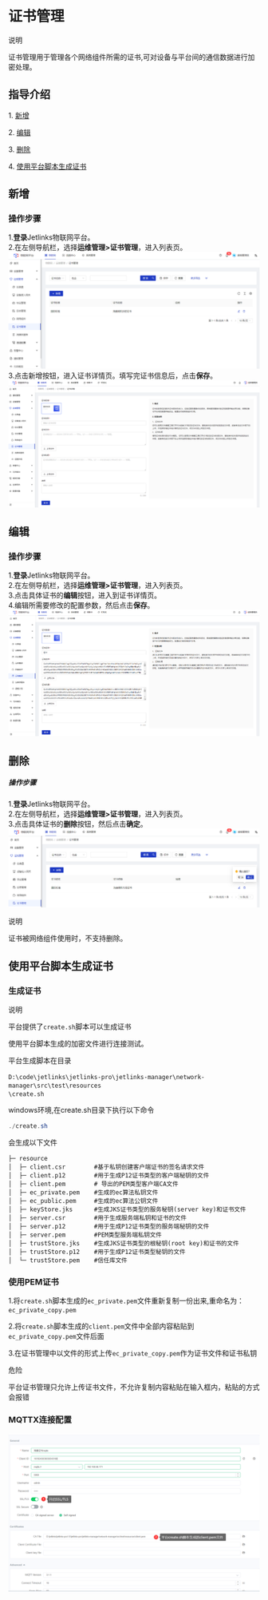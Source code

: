# 证书管理
<div class='explanation primary'>
  <p class='explanation-title-warp'>
    <span class='iconfont icon-bangzhu explanation-icon'></span>
    <span class='explanation-title font-weight'>说明</span>
  </p>

证书管理用于管理各个网络组件所需的证书,可对设备与平台间的通信数据进行加密处理。

</div>

## 指导介绍

  <p>1. <a href="/Mocha_ITOM/certificate_management.html#新增">新增</a></p>
  <p>2. <a href="/Mocha_ITOM/certificate_management.html#编辑">编辑</a></p>
  <p>3. <a href="/Mocha_ITOM/certificate_management.html#删除">删除</a></p>
  <p>4. <a href="/Mocha_ITOM/certificate_management.html#使用平台脚本生成证书">使用平台脚本生成证书</a></p>


## 新增
### 操作步骤
1.**登录**Jetlinks物联网平台。</br>
2.在左侧导航栏，选择**运维管理>证书管理**，进入列表页。</br>
![](./img/74.png)
3.点击新增按钮，进入证书详情页。填写完证书信息后，点击**保存**。</br>
![](./img/75.png)

## 编辑
### 操作步骤
1.**登录**Jetlinks物联网平台。</br>
2.在左侧导航栏，选择**运维管理>证书管理**，进入列表页。</br>
3.点击具体证书的**编辑**按钮，进入到证书详情页。</br>
4.编辑所需要修改的配置参数，然后点击**保存**。</br>
![](./img/76.png)


## 删除
##### 操作步骤
1.**登录**Jetlinks物联网平台。</br>
2.在左侧导航栏，选择**运维管理>证书管理**，进入列表页。</br>
3.点击具体证书的**删除**按钮，然后点击**确定**。</br>
![](./img/77.png)
<div class='explanation primary'>
  <p class='explanation-title-warp'>
    <span class='iconfont icon-bangzhu explanation-icon'></span>
    <span class='explanation-title font-weight'>说明</span>
  </p>
  证书被网络组件使用时，不支持删除。
</div>


## 使用平台脚本生成证书
### 生成证书
<div class='explanation primary'>
  <p class='explanation-title-warp'>
    <span class='iconfont icon-bangzhu explanation-icon'></span>
    <span class='explanation-title font-weight'>说明</span>
  </p>

<p>平台提供了<code>create.sh</code>脚本可以生成证书</p>
<p>使用平台脚本生成的加密文件进行连接测试。</p>
<p>平台生成脚本在目录 </p><code>D:\code\jetlinks\jetlinks-pro\jetlinks-manager\network-manager\src\test\resources
\create.sh</code>
<p>windows环境,在create.sh目录下执行以下命令</p>

</div>

```java
./create.sh
```
会生成以下文件
```resource
├─ resource
│  ├─ client.csr        #基于私钥创建客户端证书的签名请求文件
│  ├─ client.p12        #用于生成P12证书类型的客户端秘钥的文件
│  ├─ client.pem        # 导出的PEM类型客户端CA文件
│  ├─ ec_private.pem    #生成的ec算法私钥文件
│  ├─ ec_public.pem     #生成的ec算法公钥文件
│  ├─ keyStore.jks      #生成JKS证书类型的服务秘钥(server key)和证书文件
│  ├─ server.csr        #用于生成服务端私钥和证书的文件
│  ├─ server.p12        #用于生成P12证书类型的服务端秘钥的文件
│  ├─ server.pem        #PEM类型服务端私钥文件
│  ├─ trustStore.jks    #生成JKS证书类型的根秘钥(root key)和证书的文件
│  ├─ trustStore.p12    #用于生成P12证书类型秘钥的文件
│  └─ trustStore.pem    #信任库文件
```
### 使用PEM证书
 <p>1.将<code>create.sh</code>脚本生成的<code>ec_private.pem</code>文件重新复制一份出来,重命名为：<code>ec_private_copy.pem</code></p>
 <p>2.将<code>create.sh</code>脚本生成的<code>client.pem</code>文件中全部内容粘贴到<code>ec_private_copy.pem</code>文件后面</p>
 <p>3.在证书管理中以文件的形式上传<code>ec_private_copy.pem</code>作为证书文件和证书私钥</p>

<div class='explanation error'>
  <p class='explanation-title-warp'>
    <span class='iconfont icon-jinggao explanation-icon'></span>
    <span class='explanation-title font-weight'>危险</span>
  </p>
  <p>平台证书管理只允许上传证书文件，不允许复制内容粘贴在输入框内，粘贴的方式会报错</p>

</div>

### MQTTX连接配置

![](./img/MQTTX_SSL_configuration.png)


